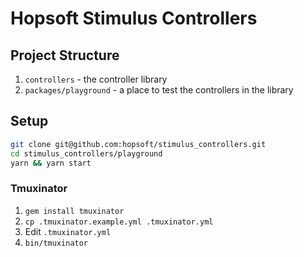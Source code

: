# Hopsoft Stimulus Controllers

## Project Structure

1. `controllers` - the controller library
1. `packages/playground` - a place to test the controllers in the library

## Setup

```sh
git clone git@github.com:hopsoft/stimulus_controllers.git
cd stimulus_controllers/playground
yarn && yarn start
```

### Tmuxinator

1. `gem install tmuxinator`
1. `cp .tmuxinator.example.yml .tmuxinator.yml`
1. Edit `.tmuxinator.yml`
1. `bin/tmuxinator`

